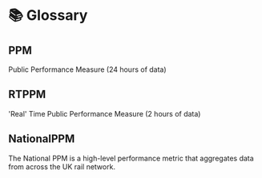 # 📚 Glossary

## PPM
Public Performance Measure (24 hours of data)

## RTPPM
'Real' Time Public Performance Measure (2 hours of data)

## NationalPPM
The National PPM is a high-level performance metric that aggregates data from across the UK rail network.